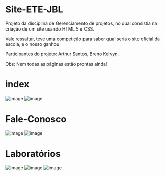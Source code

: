 # Site-ETE-JBL

Projeto da disciplina de Gerenciamento de projetos, no qual consistia na criação de um site usando HTML 5 e CSS.

Vale ressaltar, teve uma competição para saber qual seria o site oficial da escola, e o nosso ganhou.

Participantes do projeto: Arthur Santos, Breno Kelvyn.

Obs: Nem todas as páginas estão prontas ainda!

# index 
![image](https://user-images.githubusercontent.com/84881858/177228953-50b93ac7-4bee-4b3b-8232-ba8e18e86965.png)
![image](https://user-images.githubusercontent.com/84881858/177229005-d9282e20-2d60-412f-b570-cf58c4d80b54.png)
# Fale-Conosco
![image](https://user-images.githubusercontent.com/84881858/177229034-8db5b404-281a-4a7a-9e8d-555b25478980.png)
![image](https://user-images.githubusercontent.com/84881858/177229048-1435dfd2-8fb5-448c-9e8f-78110c2b563f.png)
# Laboratórios
![image](https://user-images.githubusercontent.com/84881858/177229088-85cc802d-ad5f-4822-a584-7c62feddfaca.png)
![image](https://user-images.githubusercontent.com/84881858/177229100-fa9d355d-b2b7-46eb-9ba1-4a527d489cb6.png)
![image](https://user-images.githubusercontent.com/84881858/177229112-21c69e27-0d9f-4ca7-90bf-3f37061ac311.png)
